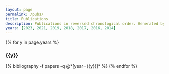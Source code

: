 ```yaml
---
layout: page
permalink: /pubs/
title: Publications
description: Publications in reversed chronological order. Generated by jekyll-scholar.
years: [2023, 2021, 2019, 2018, 2017, 2016, 2014]
---
```


{% for y in page.years %}
  <h3 class="year">{{y}}</h3>
  {% bibliography -f papers -q @*[year={{y}}]* %}
{% endfor %}
